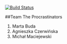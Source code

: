 [![Build Status](https://secure.travis-ci.org/mbuda/RailsGroupProject.png?branch=master)](http://travis-ci.org/mbuda/RailsGroupProject)

##Team The Procrastinators

1. Marta Buda
2. Agnieszka Czerwińska
3. Michał Maciejewski
